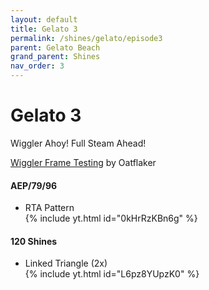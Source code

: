 ```yaml
---
layout: default
title: Gelato 3
permalink: /shines/gelato/episode3
parent: Gelato Beach
grand_parent: Shines
nav_order: 3
---
```

# Gelato 3

Wiggler Ahoy! Full Steam Ahead!

[Wiggler Frame Testing](https://docs.google.com/spreadsheets/d/1dQDnL2mDIVbrdzOoQqqS3jzrm_9UBNnaRDhFAxmnoE0/edit?gid=0#gid=0) by Oatflaker

#### AEP/79/96
- RTA Pattern  
{% include yt.html id="0kHrRzKBn6g" %}  

#### 120 Shines
- Linked Triangle (2x)  
{% include yt.html id="L6pz8YUpzK0" %}  
